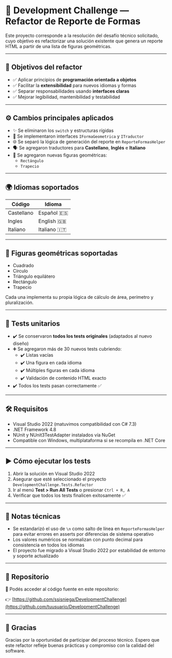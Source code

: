 # 🧮 Development Challenge — Refactor de Reporte de Formas

Este proyecto corresponde a la resolución del desafío técnico solicitado, cuyo objetivo es refactorizar una solución existente que genera un reporte HTML a partir de una lista de figuras geométricas.

---

## 🎯 Objetivos del refactor

- ✅ Aplicar principios de **programación orientada a objetos** 
- ✅ Facilitar la **extensibilidad** para nuevos idiomas y formas
- ✅ Separar responsabilidades usando **interfaces claras**
- ✅ Mejorar legibilidad, mantenibilidad y testabilidad

---

## ⚙️ Cambios principales aplicados

- ✨ Se eliminaron los `switch` y estructuras rígidas
- 🧱 Se implementaron interfaces `IFormaGeometrica` y `ITraductor`
- 🌐 Se separó la lógica de generación del reporte en `ReporteFormasHelper`
- 🗣️ Se agregaron traductores para **Castellano**, **Inglés** e **Italiano**
- 📐 Se agregaron nuevas figuras geométricas:
  - `Rectángulo`
  - `Trapecio`

---

## 🌍 Idiomas soportados

| Código         | Idioma     |
|----------------|------------|
| Castellano     | Español 🇪🇸 |
| Ingles         | English 🇬🇧 |
| Italiano       | Italiano 🇮🇹 |

---

## 🧮 Figuras geométricas soportadas

- Cuadrado
- Círculo
- Triángulo equilátero
- Rectángulo
- Trapecio

Cada una implementa su propia lógica de cálculo de área, perímetro y pluralización.

---

## 🧪 Tests unitarios

- ✔️ Se conservaron **todos los tests originales** (adaptados al nuevo diseño)
- ➕ Se agregaron más de 30 nuevos tests cubriendo:
  - ✔️ Listas vacías
  - ✔️ Una figura en cada idioma
  - ✔️ Múltiples figuras en cada idioma
  - ✔️ Validación de contenido HTML exacto
- ✔️ Todos los tests pasan correctamente ✅

---

## 🛠 Requisitos

- Visual Studio 2022 (matuvimos compatibilidad con C# 7.3)
- .NET Framework 4.8
- NUnit y NUnit3TestAdapter instalados vía NuGet
- Compatible con Windows, multiplataforma si se recompila en .NET Core

---

## ▶️ Cómo ejecutar los tests

1. Abrir la solución en Visual Studio 2022
2. Asegurar que esté seleccionado el proyecto `DevelopmentChallenge.Tests.Refactor`
3. Ir al menú **Test > Run All Tests** o presionar `Ctrl + R, A`
4. Verificar que todos los tests finalicen exitosamente ✅

---

## 📝 Notas técnicas

- Se estandarizó el uso de `\n` como salto de línea en `ReporteFormasHelper` para evitar errores en asserts por diferencias de sistema operativo
- Los valores numéricos se normalizan con punto decimal para consistencia en todos los idiomas
- El proyecto fue migrado a Visual Studio 2022 por estabilidad de entorno y soporte actualizado

---

## 📎 Repositorio

🔗 Podés acceder al código fuente en este repositorio:

👉 [https://github.com/ssisniega/DevelopmentChallenge](https://github.com/tuusuario/DevelopmentChallenge)

---

## 🙌 Gracias

Gracias por la oportunidad de participar del proceso técnico. Espero que este refactor refleje buenas prácticas y compromiso con la calidad del software.

